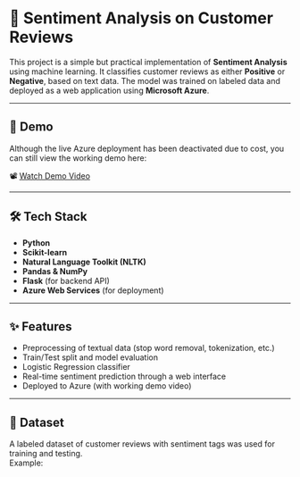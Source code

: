 # 🧠 Sentiment Analysis on Customer Reviews

This project is a simple but practical implementation of **Sentiment Analysis** using machine learning. It classifies customer reviews as either **Positive** or **Negative**, based on text data. The model was trained on labeled data and deployed as a web application using **Microsoft Azure**.

---

## 🚀 Demo

Although the live Azure deployment has been deactivated due to cost, you can still view the working demo here:

📽️ [Watch Demo Video](#) <!-- Replace with your Drive or YouTube link -->

---

## 🛠️ Tech Stack

- **Python**
- **Scikit-learn**
- **Natural Language Toolkit (NLTK)**
- **Pandas & NumPy**
- **Flask** (for backend API)
- **Azure Web Services** (for deployment)

---

## ✨ Features

- Preprocessing of textual data (stop word removal, tokenization, etc.)
- Train/Test split and model evaluation
- Logistic Regression classifier
- Real-time sentiment prediction through a web interface
- Deployed to Azure (with working demo video)

---

## 🧪 Dataset

A labeled dataset of customer reviews with sentiment tags was used for training and testing.  
Example:



